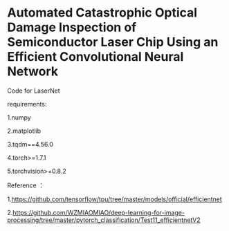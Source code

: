# Automated Catastrophic Optical Damage Inspection of Semiconductor Laser Chip Using an Efficient Convolutional Neural Network

Code for LaserNet

requirements:

1.numpy

2.matplotlib

3.tqdm==4.56.0

4.torch>=1.7.1

5.torchvision>=0.8.2


Reference ：

1.https://github.com/tensorflow/tpu/tree/master/models/official/efficientnet

2.https://github.com/WZMIAOMIAO/deep-learning-for-image-processing/tree/master/pytorch_classification/Test11_efficientnetV2
